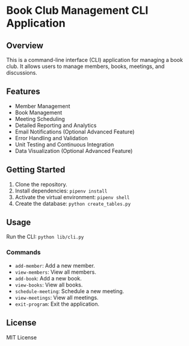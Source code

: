 # Book Club Management CLI Application

## Overview
This is a command-line interface (CLI) application for managing a book club. It allows users to manage members, books, meetings, and discussions.

## Features
- Member Management
- Book Management
- Meeting Scheduling
- Detailed Reporting and Analytics
- Email Notifications (Optional Advanced Feature)
- Error Handling and Validation
- Unit Testing and Continuous Integration
- Data Visualization (Optional Advanced Feature)

## Getting Started
1. Clone the repository.
2. Install dependencies: `pipenv install`
3. Activate the virtual environment: `pipenv shell`
4. Create the database: `python create_tables.py`

## Usage
Run the CLI: `python lib/cli.py`

### Commands
- `add-member`: Add a new member.
- `view-members`: View all members.
- `add-book`: Add a new book.
- `view-books`: View all books.
- `schedule-meeting`: Schedule a new meeting.
- `view-meetings`: View all meetings.
- `exit-program`: Exit the application.

## License
MIT License
